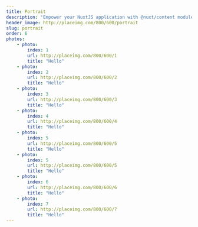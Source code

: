 ```yaml
---
title: Portrait
description: 'Empower your NuxtJS application with @nuxt/content module: write in a content/ directory and fetch your Markdown, JSON, YAML and CSV files through a MongoDB like API, acting as a Git-based Headless CMS.'
header_image: http://placeimg.com/800/600/portrait
slug: portrait
order: 6
photos:
    - photo:
        index: 1
        url: http://placeimg.com/800/600/1
        title: "Hello"
    - photo:
        index: 2
        url: http://placeimg.com/800/600/2
        title: "Hello"
    - photo:
        index: 3
        url: http://placeimg.com/800/600/3
        title: "Hello"
    - photo:
        index: 4
        url: http://placeimg.com/800/600/4
        title: "Hello"
    - photo:
        index: 5
        url: http://placeimg.com/800/600/5
        title: "Hello"
    - photo:
        index: 5
        url: http://placeimg.com/800/600/5
        title: "Hello"
    - photo:
        index: 6
        url: http://placeimg.com/800/600/6
        title: "Hello"
    - photo:
        index: 7
        url: http://placeimg.com/800/600/7
        title: "Hello"
---
```


